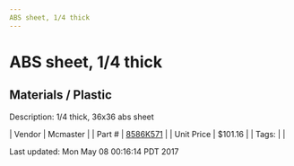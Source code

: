 ```yaml
---
ABS sheet, 1/4 thick
---
```

# ABS sheet, 1/4 thick
## Materials / Plastic
Description: 	1/4 thick, 36x36 abs sheet 

| Vendor | Mcmaster | 
| Part # | [8586K571](https://www.mcmaster.com/#8586K571) | 
| Unit Price | $101.16 | 
| Tags: |  | 

Last updated: Mon May 08 00:16:14 PDT 2017